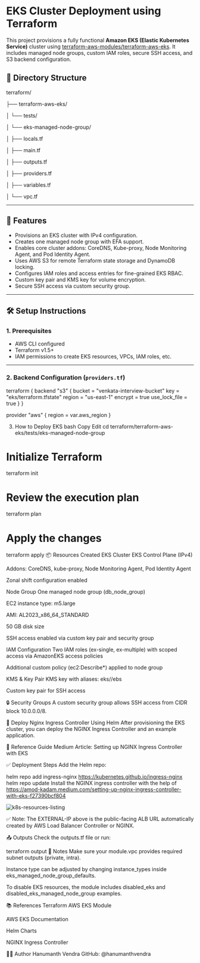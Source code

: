 # EKS Cluster Deployment using Terraform

This project provisions a fully functional **Amazon EKS (Elastic Kubernetes Service)** cluster using [terraform-aws-modules/terraform-aws-eks](https://github.com/terraform-aws-modules/terraform-aws-eks). It includes managed node groups, custom IAM roles, secure SSH access, and S3 backend configuration.

## 📁 Directory Structure

terraform/

├── terraform-aws-eks/

│ └── tests/

│ └── eks-managed-node-group/

│ ├── locals.tf

│ ├── main.tf

│ ├── outputs.tf

│ ├── providers.tf

│ ├── variables.tf

│ └── vpc.tf


---

## 🔧 Features

- Provisions an EKS cluster with IPv4 configuration.
- Creates one managed node group with EFA support.
- Enables core cluster addons: CoreDNS, Kube-proxy, Node Monitoring Agent, and Pod Identity Agent.
- Uses AWS S3 for remote Terraform state storage and DynamoDB locking.
- Configures IAM roles and access entries for fine-grained EKS RBAC.
- Custom key pair and KMS key for volume encryption.
- Secure SSH access via custom security group.

---

## 🛠️ Setup Instructions

### 1. Prerequisites

- AWS CLI configured
- Terraform v1.5+
- IAM permissions to create EKS resources, VPCs, IAM roles, etc.

---

### 2. Backend Configuration (`providers.tf`)

terraform {
  backend "s3" {
    bucket         = "venkata-interview-bucket"
    key            = "eks/terraform.tfstate"
    region         = "us-east-1"
    encrypt        = true
    use_lock_file  = true
  }
}

provider "aws" {
  region = var.aws_region
}

3. How to Deploy EKS
bash
Copy
Edit
cd terraform/terraform-aws-eks/tests/eks-managed-node-group

# Initialize Terraform
terraform init

# Review the execution plan
terraform plan

# Apply the changes
terraform apply
📦 Resources Created
EKS Cluster
EKS Control Plane (IPv4)

Addons: CoreDNS, kube-proxy, Node Monitoring Agent, Pod Identity Agent

Zonal shift configuration enabled

Node Group
One managed node group (db_node_group)

EC2 instance type: m5.large

AMI: AL2023_x86_64_STANDARD

50 GB disk size

SSH access enabled via custom key pair and security group

IAM Configuration
Two IAM roles (ex-single, ex-multiple) with scoped access via AmazonEKS access policies

Additional custom policy (ec2:Describe*) applied to node group

KMS & Key Pair
KMS key with aliases: eks/<cluster-name>/ebs

Custom key pair for SSH access

🔒 Security Groups
A custom security group allows SSH access from CIDR block 10.0.0.0/8.

🚀 Deploy Nginx Ingress Controller Using Helm
After provisioning the EKS cluster, you can deploy the NGINX Ingress Controller and an example application.

📘 Reference Guide
Medium Article: Setting up NGINX Ingress Controller with EKS

✅ Deployment Steps
Add the Helm repo:

helm repo add ingress-nginx https://kubernetes.github.io/ingress-nginx
helm repo update
Install the NGINX ingress controller with the help of https://amod-kadam.medium.com/setting-up-nginx-ingress-controller-with-eks-f27390bcf804

![k8s-resources-listing](https://github.com/user-attachments/assets/f78f3252-0f3d-4546-8c78-64fec035da11)

✅ Note: The EXTERNAL-IP above is the public-facing ALB URL automatically created by AWS Load Balancer Controller or NGINX.


📤 Outputs
Check the outputs.tf file or run:


terraform output
📌 Notes
Make sure your module.vpc provides required subnet outputs (private, intra).

Instance type can be adjusted by changing instance_types inside eks_managed_node_group_defaults.

To disable EKS resources, the module includes disabled_eks and disabled_eks_managed_node_group examples.



📚 References
Terraform AWS EKS Module

AWS EKS Documentation

Helm Charts

NGINX Ingress Controller



🧑‍💻 Author
Hanumanth Vendra
GitHub: @hanumanthvendra


